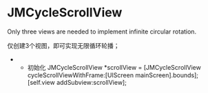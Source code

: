 # JMCycleScrollView
Only three views are needed to implement infinite circular rotation.

仅创建3个视图，即可实现无限循环轮播；

* - 初始化
JMCycleScrollView *scrollView = [JMCycleScrollView cycleScrollViewWithFrame:[UIScreen mainScreen].bounds];
[self.view addSubview:scrollView];
